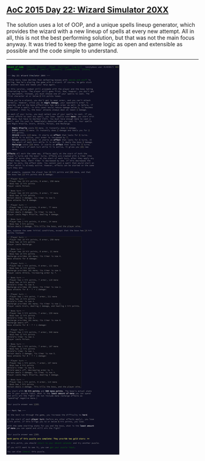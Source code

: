 ## [AoC 2015 Day 22: Wizard Simulator 20XX](https://adventofcode.com/2015/day/22)

The solution uses a lot of OOP, and a unique spells lineup generator, which provides the wizard with a new lineup of spells at every new attempt. All in all, this is not the best performing solution, but that was not the main focus anyway. It was tried to keep the game logic as open and extensible as possible and the code simple to understand.

---

![AoC 2015 Day 22](day22--Wizard_Simulator_20XX.png?raw=true)
